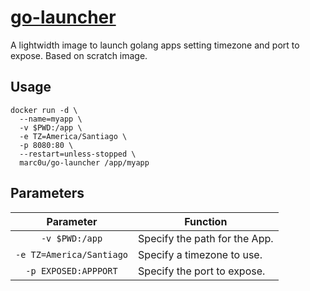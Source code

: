 # [go-launcher](https://github.com/marc0u/go-launcher)

A lightwidth image to launch golang apps setting timezone and port to expose. Based on scratch image.

## Usage

```
docker run -d \
  --name=myapp \
  -v $PWD:/app \
  -e TZ=America/Santiago \
  -p 8080:80 \
  --restart=unless-stopped \
  marc0u/go-launcher /app/myapp
```

## Parameters

|        Parameter         | Function                     |
| :----------------------: | -----------------------------|
| `-v $PWD:/app`           | Specify the path for the App.|
| `-e TZ=America/Santiago` | Specify a timezone to use.   |
| `-p EXPOSED:APPPORT`     | Specify the port to expose.  |
